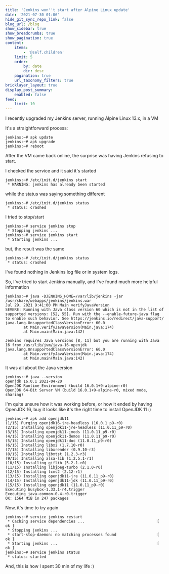 ```yaml
---
title: 'Jenkins won''t start after Alpine Linux update'
date: '2021-07-30 01:06'
hide_git_sync_repo_link: false
blog_url: /blog
show_sidebar: true
show_breadcrumbs: true
show_pagination: true
content:
    items:
        - '@self.children'
    limit: 5
    order:
        by: date
        dir: desc
    pagination: true
    url_taxonomy_filters: true
bricklayer_layout: true
display_post_summary:
    enabled: false
feed:
    limit: 10
---
```


I recently upgraded my Jenkins server, running Alpine Linux 13.x, in a VM

It's a straightforward process:
```
jenkins:~# apk update
jenkins:~# apk upgrade
jenkins:~# reboot
```

After the VM came back online, the surprise was having Jenkins refusing to start. 

I checked the service and it said it's started
```
jenkins:~# /etc/init.d/jenkins start
 * WARNING: jenkins has already been started
```
while the status was saying something different
```
jenkins:~# /etc/init.d/jenkins status
 * status: crashed
```
I tried to stop/start
```
jenkins:~# service jenkins stop
 * Stopping jenkins ...   
jenkins:~# service jenkins start
 * Starting jenkins ...
```
but, the result was the same
```
jenkins:~# /etc/init.d/jenkins status
 * status: crashed
```
I've found nothing in Jenkins log file or in system logs. 

So, I've tried to start Jenkins manually, and I've found much more helpful information
```
jenkins:~# java -DJENKINS_HOME=/var/lib/jenkins -jar /usr/share/webapps/jenkins/jenkins.war
Jul 29, 2021 9:41:00 PM Main verifyJavaVersion
SEVERE: Running with Java class version 60 which is not in the list of supported versions: [52, 55]. Run with the --enable-future-java flag to enable such behavior. See https://jenkins.io/redirect/java-support/
java.lang.UnsupportedClassVersionError: 60.0
        at Main.verifyJavaVersion(Main.java:174)
        at Main.main(Main.java:142)

Jenkins requires Java versions [8, 11] but you are running with Java 16 from /usr/lib/jvm/java-16-openjdk
java.lang.UnsupportedClassVersionError: 60.0
        at Main.verifyJavaVersion(Main.java:174)
        at Main.main(Main.java:142)
```

It was all about the Java version
```
jenkins:~# java --version
openjdk 16.0.1 2021-04-20
OpenJDK Runtime Environment (build 16.0.1+9-alpine-r0)
OpenJDK 64-Bit Server VM (build 16.0.1+9-alpine-r0, mixed mode, sharing)
```

I'm quite unsure how it was working before, or how it ended by having OpenJDK 16, buy it looks like it's the right time to install OpenJDK 11 :)
```
jenkins:~# apk add openjdk11
(1/15) Purging openjdk16-jre-headless (16.0.1_p9-r0)
(2/15) Installing openjdk11-jre-headless (11.0.11_p9-r0)
(3/15) Installing openjdk11-jmods (11.0.11_p9-r0)
(4/15) Installing openjdk11-demos (11.0.11_p9-r0)
(5/15) Installing openjdk11-doc (11.0.11_p9-r0)
(6/15) Installing libxi (1.7.10-r0)
(7/15) Installing libxrender (0.9.10-r3)
(8/15) Installing libxtst (1.2.3-r3)
(9/15) Installing alsa-lib (1.2.5.1-r1)
(10/15) Installing giflib (5.2.1-r0)
(11/15) Installing libjpeg-turbo (2.1.0-r0)
(12/15) Installing lcms2 (2.12-r1)
(13/15) Installing openjdk11-jre (11.0.11_p9-r0)
(14/15) Installing openjdk11-jdk (11.0.11_p9-r0)
(15/15) Installing openjdk11 (11.0.11_p9-r0)
Executing busybox-1.33.1-r4.trigger
Executing java-common-0.4-r0.trigger
OK: 1564 MiB in 247 packages
```

Now, it's time to try again
```
jenkins:~# service jenkins restart
 * Caching service dependencies ...                                [ ok ]
 * Stopping jenkins ...
 * start-stop-daemon: no matching processes found                  [ ok ]
 * Starting jenkins ...                                            [ ok ]
jenkins:~# service jenkins status
 * status: started
 ```
 
 And, this is how I spent 30 min of my life :)
